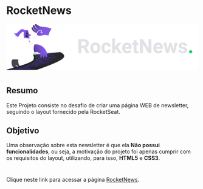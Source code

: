 # RocketNews

<div>
  <img alt='RocketNews' src='https://raw.githubusercontent.com/lucasmdc/rocket-news/a9a6ad7874a31ddf751846c93bfb844e1dfd9e21/assets/logo.svg?raw=true' />

#
  
## Resumo

  Este Projeto consiste no desafio de criar uma página WEB de newsletter, seguindo o layout fornecido pela RocketSeat.

## Objetivo

  Uma observação sobre esta newsletter é que ela __Não possui funcionalidades__, ou seja, a motivação do projeto foi apenas cumprir com os requisitos do layout, utilizando, para isso,
  __HTML5__ e __CSS3__.

#

  Clique neste link para acessar a página [RocketNews](https://lucasmdc.github.io/rocket-news/).
</div>
